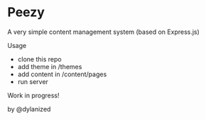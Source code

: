# Peezy
A very simple content management system (based on Express.js)

Usage
- clone this repo
- add theme in /themes
- add content in /content/pages
- run server

Work in progress!

by @dylanized

